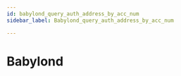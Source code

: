 ```yaml
---
id: babylond_query_auth_address_by_acc_num
sidebar_label: Babylond_query_auth_address_by_acc_num

---
```


# Babylond